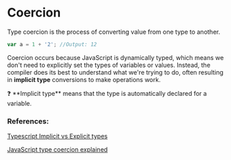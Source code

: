# Coercion

Type coercion is the process of converting value from one type to another.

```jsx
var a = 1 + '2'; //Output: 12
```

Coercion occurs because JavaScript is dynamically typed, which means we don't need to explicitly set the types of variables or values. Instead, the compiler does its best to understand what we're trying to do, often resulting in **implicit type** conversions to make operations work.

<aside>
❓ **Implicit type** means that the type is automatically declared for a variable.

</aside>

### References:

[Typescript Implicit vs Explicit types](https://dev.to/ahmeddammarr/implicit-vs-explicit-types-in-typescript-1i2a)

[JavaScript type coercion explained](https://www.freecodecamp.org/news/js-type-coercion-explained-27ba3d9a2839/)